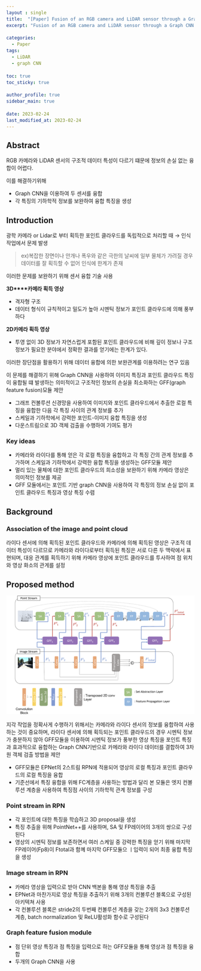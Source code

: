 ```yaml
---
layout : single
title:  "[Paper] Fusion of an RGB camera and LiDAR sensor through a Graph CNN for 3D ibject detection"
excerpt: "Fusion of an RGB camera and LiDAR sensor through a Graph CNN for 3D ibject detection 논문 정리"

categories:
  - Paper
tags:
  - LiDAR
  - graph CNN

toc: true
toc_sticky: true

author_profile: true
sidebar_main: true

date: 2023-02-24
last_modified_at: 2023-02-24
---
```


## Abstract

RGB 카메라와 LiDAR 센서의 구조적 데이터 특성이 다르기 떄문에 정보의 손실 없는 융합이 어렵다.

이를 해결하기위해 

- Graph CNN을 이용하여 두 센서를 융합
- 각 특징의 기하학적 정보를 보완하여 융합 특징을 생성

  

## Introduction

광학 카메라 or Lidar로 부터 획득한 포인트 클라우드를 독립적으로 처리할 때 → 인식 작업에서 문제 발생

> ex)복잡한 장면이나 안개나 폭우와 같은 극한의 날씨에 일부 물체가 가려질 경우 데이터를 잘 획득할 수 없어 인식에 한계가 존재 

이러한 문제를 보완하기 위해 센서 융합 기술 사용

  

**3D****카메라 획득 영상**

- 격자형 구조
- 데이터 형식이 규칙적이고 밀도가 높아 시멘틱 정보가 포인트 클라우드에 의해 풍부하다

  

**2D카메라 획득 영상**

- 투영 없이 3D 정보가 자연스럽게 포함된 포인트 클라우드에 비해 깊이 정보나 구조 정보가 필요한 분야에서 정확한 결과를 얻기에는 한계가 있다.

  

이러한 장단점을 활용하기 위해 데이터 융합에 의한 보완관계를 이용하려는 연구 있음

  

이 문제를 해결하기 위해 Graph CNN을 사용하여 이미지 특징과 포인트 클라우드 특징이 융합될 떄 발생하는 의미적이고 구조적인 정보의 손실을 최소화하는 GFF(graph feature fusion)모듈 제안

- 그래프 컨볼루션 신경망을 사용하여 이미지와 포인트 클라우드에서 추출한 로컬 특징을 융합한 다음 각 특징 사이의 관계 정보를 추가
- 스케일과 기하학에서 강력한 포인트-이미지 융합 특징을 생성
- 다운스트림으로 3D 객체 검출을 수행하여 기여도 평가

  

### Key ideas

- 카메라와 라이다를 통해 얻은 각 로컬 특징을 융합하고 각 특징 간의 관계 정보를 추가하며 스케일과 기하학에서 강력한 융합 특징을 생성하는 GFF모듈 제안
- 멀리 있는 물체에 대한 포인트 클라우드의 희소성을 보완하기 위해 카메라 영상은 의미적인 정보를 제공
- GFF 모듈에서는 포인트 기반 graph CNN을 사용하여 각 특징의 정보 손실 없이 포인트 클라우드 특징과 영상 특징 수렴

  

## Background

### Association of the image and point cloud

라이다 센서에 의해 획득된 포인트 클라우드와 카메라에 의해 획득된 영상은 구조적 데이터 특성이 다르므로 카메라와 라이다로부터 획득된 특징은 서로 다른 두 맥락에서 표현되며, 대응 관계를 획득하기 위해 카메라 영상에 포인트 클라우드를 투사하여 점 위치와 영상 화소의 관게를 설정

  

## Proposed method

<p align="center"><img src="/assets/images/Paper/fusion_lidar/figure_1.png"></p>

지각 작업을 정확사게 수행하기 위해서는 카메라와 라이다 센서의 정보를 융합하여 사용하는 것이 중요하며, 라이다 센서에 의해 획득되는 포인트 클라우드의 경우 시멘틱 정보가 충분하지 않아 GFF모듈을 이용하여 시멘틱 정보가 풍부한 영상 특징을 포인트 특징과 효과적으로 융합하는 Graph CNN기반으로 카메라와 라이다 데이터를 결합하여 3차원 객체 검출 방법을 제안

- GFF모듈은 EPNet의 2스트림 RPN에 적용되어 영상의 로컬 특징과 포인트 클라우드의 로컬 특징을 융합
- 기준선에서 특징 융합을 위해 FC계층을 사용하는 방법과 달리 본 모듈은 엣지 컨볼루션 계층을 사용하여 특징점 사이의 기하학적 관계 정보를 구성

  

### Point stream in RPN

- 각 포인트에 대한 특징을 학습하고 3D proposal을 생성
- 특징 추출을 위해 PointNet++를 사용하며, SA 및 FP레이어의 3개의 쌍으로 구성된다
- 영상의 시멘틱 정보를 보존하면서 여러 스케일 중 강력한 특징을 얻기 위해 마지막 FP레이어(Fp8)이 Ftotal과 함꼐 마지막 GFF모듈으 ㅣ입력이 되어 최종 융합 특징을 생성

  

### Image stream in RPN

- 카메라 영상을 입력으로 받아 CNN 백본을 통해 영상 특징을 추출
- EPNet과 마찬가지로 영상 특징을 추출하기 위해 3개의 컨볼루션 블록으로 구성된 아키텍쳐 사용
- 각 컨볼루션 블록은 stride2의 두번째 컨볼루션 계층을 갖는 2개의 3x3 컨볼루션 계층, batch normalization 및 ReLU활성화 함수로 구성된다

  

### Graph feature fusion module

- 점 단위 영상 특징과 점 특징을 입력으로 하는 GFF모듈을 통해 영상과 점 특징을 융합
- 두개의 Graph CNN을 사용